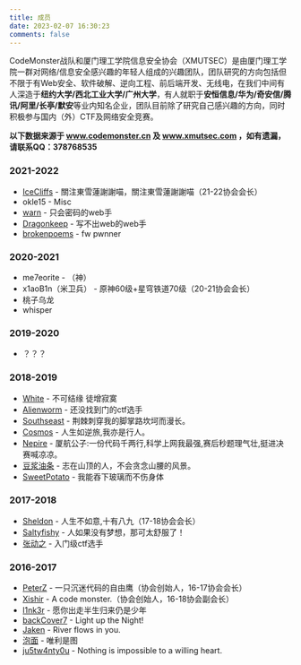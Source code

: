 ```yaml
---
title: 成员
date: 2023-02-07 16:30:23
comments: false
---
```


CodeMonster战队和厦门理工学院信息安全协会（XMUTSEC）是由厦门理工学院一群对网络/信息安全感兴趣的年轻人组成的兴趣团队，团队研究的方向包括但不限于有Web安全、软件破解、逆向工程、前后端开发、无线电，在我们中间有人深造于**纽约大学/西北工业大学/广州大学**，有人就职于**安恒信息/华为/奇安信/腾讯/阿里/长亭/默安**等业内知名企业，团队目前除了研究自己感兴趣的方向，同时积极参与国内（外）CTF及网络安全竞赛。

**以下数据来源于 www.codemonster.cn 及 www.xmutsec.com ，如有遗漏，请联系QQ：378768535**

### 2021-2022

- [IceCliffs](https://iloli.moe) - 關注東雪蓮謝謝喵，關注東雪蓮謝謝喵（21-22协会会长）
- okle15 - Misc
- [warn](https://www.warn11.top) - 只会密码的web手
- [Dragonkeep](http://dragonkeeep.top/) - 写不出web的web手
- [brokenpoems](https://www.brokenpoems.xyz) - fw pwnner

### 2020-2021

- me7eorite - （神）
- x1aoB1n（米卫兵） - 原神60级+星穹铁道70级（20-21协会会长）
- 桃子乌龙
- whisper

### 2019-2020

- ？？？

### 2018-2019

- [White](https://white.xmutsec.com/) - 不可结缘 徒增寂寞
- [Alienworm](http://alienworm.top/) - 还没找到门的ctf选手
- [Southseast](https://southseast.cc/) - 荆棘刺穿我的脚掌路坎坷而漫长。
- [Cosmos](http://blog.thecosmos.cn/) - 人生如逆旅,我亦是行人。
- [Nepire](https://blog.csdn.net/nepire) - 厦航公子:一份代码千两行,科学上网我最强,赛后秒题理气壮,挺进决赛喊凉凉。
- [豆浆油条](http://anonym1ty.cn/) - 志在山顶的人，不会贪念山腰的风景。
- [SweetPotato](https://github.com/SweetPotatoo) - 我能吞下玻璃而不伤身体

### 2017-2018

- [Sheldon](http://sheldon.xmutsec.com/) - 人生不如意,十有八九（17-18协会会长）
- [Saltyfishy](http://saltyfishyu.xmutsec.com/) - 人如果没有梦想，那可太舒服了！
- [张动之]() - 入门级ctf选手

### 2016-2017

- [PeterZ](http://blog.csdn.net/PeterZ1997/) - 一只沉迷代码的自由鹰（协会创始人，16-17协会会长）
- [Xishir](https://www.codemonster.cn/) - A code monster.（协会创始人，16-18协会副会长）
- [l1nk3r](http://www.lmxspace.com/) - 愿你出走半生归来仍是少年
- [backCover7](https://blog.backcover7.cc/) - Light up the Night!
- [Jaken]() - River flows in you.
- [泡面]() - 唯利是图
- [ju5tw4nty0u](http://ju5tw4nty0u.top/) - Nothing is impossible to a willing heart.

